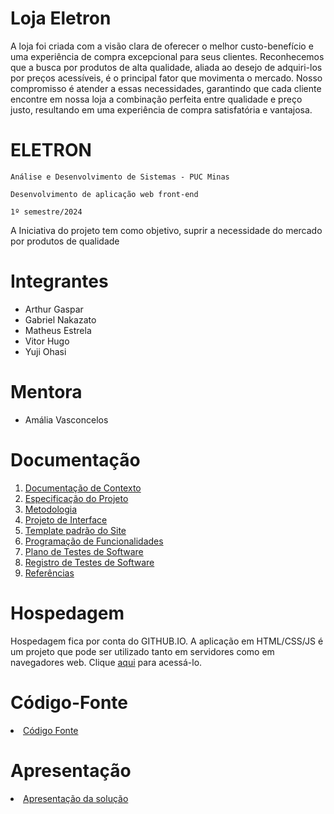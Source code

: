 # Loja Eletron
A loja foi criada com a visão clara de oferecer o melhor custo-benefício e uma experiência de compra excepcional para seus clientes. Reconhecemos que a busca por produtos de alta qualidade, aliada ao desejo de adquiri-los por preços acessíveis, é o principal fator que movimenta o mercado. Nosso compromisso é atender a essas necessidades, garantindo que cada cliente encontre em nossa loja a combinação perfeita entre qualidade e preço justo, resultando em uma experiência de compra satisfatória e vantajosa.

# ELETRON

`Análise e Desenvolvimento de Sistemas - PUC Minas`

`Desenvolvimento de aplicação web front-end`

`1º semestre/2024`

A Iniciativa do projeto tem como objetivo, suprir a  necessidade do mercado por produtos de qualidade

# Integrantes

* Arthur Gaspar
* Gabriel Nakazato
* Matheus Estrela
* Vitor Hugo
* Yuji Ohasi

# Mentora

* Amália Vasconcelos

# Documentação

<ol>
<li><a href="/documentos/01.Documentação de Contexto.md"> Documentação de Contexto</a></li>
<li><a href="/documentos/02.Especificação do Projeto.md"> Especificação do Projeto</a></li>
<li><a href="/documentos/03.Metodologia.md"> Metodologia</a></li>
<li><a href="/documentos/04.Projeto de Interface.md"> Projeto de Interface</a></li>
<li><a href="/documentos/05.Template Padrão.md"> Template padrão do Site</a></li>
<li><a href="/documentos/06.Programaçāo de Funcionalidades.md"> Programação de Funcionalidades</a></li>
<li><a href="/documentos/07.Plano de Testes.md"> Plano de Testes de Software</a></li>
<li><a href="/documentos/08.Registro de Teste de Softwares.md"> Registro de Testes de Software</a></li>
<li><a href="/documentos/Referências.md"> Referências</a></li>
</ol>


# Hospedagem

Hospedagem fica por conta do GITHUB.IO.
A aplicação em HTML/CSS/JS é um projeto que pode ser utilizado tanto em servidores como em navegadores web. Clique <a href="#">aqui</a> para acessá-lo. 

# Código-Fonte

<li><a href="/codigo-fonte/README.md"> Código Fonte</a></li>

# Apresentação

<li><a href="apresentacao/README.md"> Apresentação da solução</a></li>
